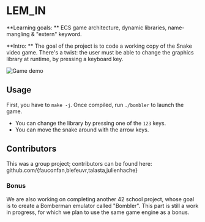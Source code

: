 # LEM_IN

**Learning goals: ** ECS game architecture, dynamic libraries, name-mangling & "extern" keyword.

**Intro: ** The goal of the project is to code a working copy of the Snake video game. There's a twist: the user must be able to change the graphics library at runtime, by pressing a keyboard key.

![Game demo](nibbler.gif)

## Usage

First, you have to  `make -j`. Once compiled, run `./bombler` to launch the game.
- You can change the library by pressing one of the `123` keys.
- You can move the snake around with the arrow keys.

## Contributors
This was a group project; contributors can be found here: github.com/{fauconfan,blefeuvr,talasta,julienhache}

### Bonus
We are also working on completing another 42 school project, whose goal is to create a Bomberman emulator called "Bombler". This part is still a work in progress, for which we plan to use the same game engine as a bonus.
